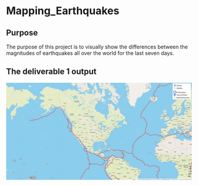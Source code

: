 # Mapping_Earthquakes

## Purpose
The purpose of this project is to visually show the differences between the magnitudes of earthquakes all over the world for the last seven days.

## The deliverable 1 output 

![head-pic](https://github.com/TahaniSury/Mapping_Earthquakes/blob/main/images/pic-for-d1.png)
